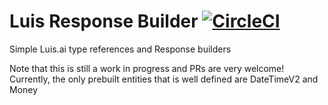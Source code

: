 # Luis Response Builder [![CircleCI](https://circleci.com/gh/microsoftly/luis-entity-builder/tree/master.svg?style=shield)](https://circleci.com/gh/microsoftly/luis-entity-builder/tree/master)
Simple Luis.ai type references and Response builders

Note that this is still a work in progress and PRs are very welcome!
Currently, the only prebuilt entities that is well defined are DateTimeV2 and Money

